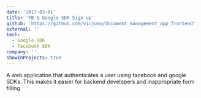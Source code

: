 ```yaml
---
date: '2017-03-01'
title: 'FB & Google SDK Sign-up'
github: 'https://github.com/vicjuma/document_management_app_frontend'
external: ''
tech:
  - Google SDK
  - Facebook SDK
company: ''
showInProjects: true
---
```


A web application that authenticates a user using facebook and google SDKs. This makes it easier for backend developers and inappropriate form filling
